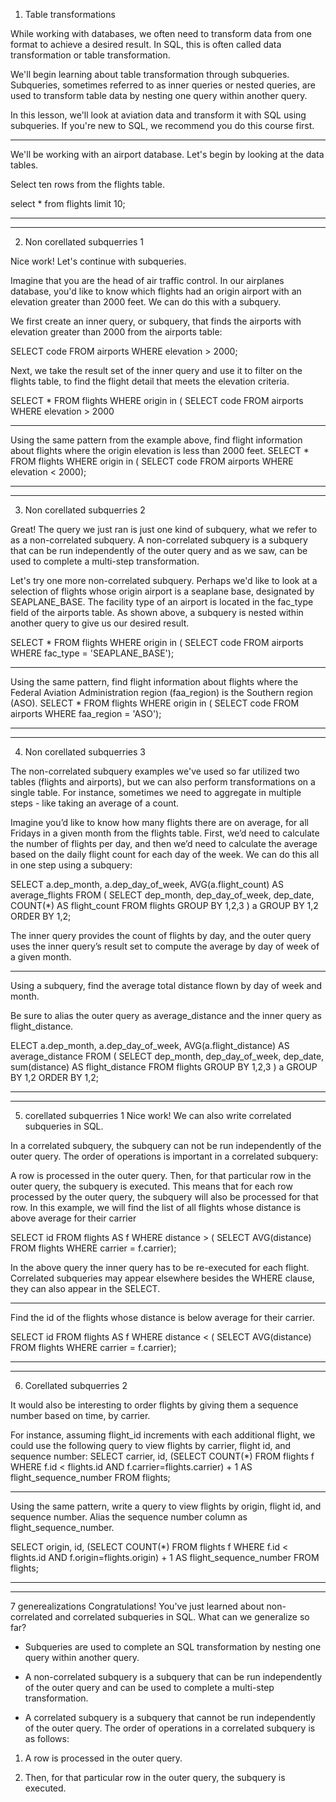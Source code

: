 1. Table transformations

While working with databases, we often need to transform data from one format to achieve a desired result. In SQL, this is often called data transformation or table transformation.

We'll begin learning about table transformation through subqueries. Subqueries, sometimes referred to as inner queries or nested queries, are used to transform table data by nesting one query within another query.

In this lesson, we'll look at aviation data and transform it with SQL using subqueries. If you're new to SQL, we recommend you do this course first.
____________________________________________

We'll be working with an airport database. Let's begin by looking at the data tables.

Select ten rows from the flights table.

select * 
from flights
limit 10;
___________________________
___________________________

2. Non corellated subquerries 1

Nice work! Let's continue with subqueries.

Imagine that you are the head of air traffic control. In our airplanes database, you'd like to know which flights had an origin airport with an elevation greater than 2000 feet. We can do this with a subquery.

We first create an inner query, or subquery, that finds the airports with elevation greater than 2000 from the airports table:

SELECT code 
  FROM airports 
  WHERE elevation > 2000;
  
Next, we take the result set of the inner query and use it to filter on the flights table, to find the flight detail that meets the elevation criteria.

SELECT * 
FROM flights 
WHERE origin in (
    SELECT code 
    FROM airports 
    WHERE elevation > 2000
    
____________________________________
Using the same pattern from the example above, find flight information about flights where the origin elevation is less than 2000 feet.
SELECT * 
FROM flights 
WHERE origin in (
    SELECT code 
    FROM airports 
    WHERE elevation < 2000);
____________________________________
____________________________________
3. Non corellated subquerries 2

Great! The query we just ran is just one kind of subquery, what we refer to as a non-correlated subquery. A non-correlated subquery is a subquery that can be run independently of the outer query and as we saw, can be used to complete a multi-step transformation.

Let's try one more non-correlated subquery. Perhaps we'd like to look at a selection of flights whose origin airport is a seaplane base, designated by SEAPLANE_BASE. The facility type of an airport is located in the fac_type field of the airports table.
As shown above, a subquery is nested within another query to give us our desired result.

SELECT * 
FROM flights 
WHERE origin in (
    SELECT code 
    FROM airports 
    WHERE fac_type = 'SEAPLANE_BASE');
________________________________________
Using the same pattern, find flight information about flights where the Federal Aviation Administration region (faa_region) is the Southern region (ASO).
SELECT * 
FROM flights 
WHERE origin in (
    SELECT code 
    FROM airports 
    WHERE faa_region = 'ASO');
___________________________________________
___________________________________
4. Non corellated subquerries 3

The non-correlated subquery examples we've used so far utilized two tables (flights and airports), but we can also perform transformations on a single table. For instance, sometimes we need to aggregate in multiple steps - like taking an average of a count.

Imagine you’d like to know how many flights there are on average, for all Fridays in a given month from the flights table. First, we’d need to calculate the number of flights per day, and then we’d need to calculate the average based on the daily flight count for each day of the week. We can do this all in one step using a subquery:

SELECT a.dep_month,
       a.dep_day_of_week,
       AVG(a.flight_count) AS average_flights
  FROM (
        SELECT dep_month,
              dep_day_of_week,
               dep_date,
               COUNT(*) AS flight_count
          FROM flights
         GROUP BY 1,2,3
       ) a
 GROUP BY 1,2
 ORDER BY 1,2;
 
 The inner query provides the count of flights by day, and the outer query uses the inner query’s result set to compute the average by day of week of a given month.
 __________________________________________
 Using a subquery, find the average total distance flown by day of week and month.

Be sure to alias the outer query as average_distance and the inner query as flight_distance.

ELECT a.dep_month,
       a.dep_day_of_week,
       AVG(a.flight_distance) AS average_distance
  FROM (
        SELECT dep_month,
              dep_day_of_week,
               dep_date,
               sum(distance) AS flight_distance
          FROM flights
         GROUP BY 1,2,3
       ) a
 GROUP BY 1,2
 ORDER BY 1,2;
 _____________________________________________________
 ____________________________________________________
 5. corellated subquerries 1
 Nice work! We can also write correlated subqueries in SQL.

In a correlated subquery, the subquery can not be run independently of the outer query. The order of operations is important in a correlated subquery:

A row is processed in the outer query.
Then, for that particular row in the outer query, the subquery is executed.
This means that for each row processed by the outer query, the subquery will also be processed for that row. In this example, we will find the list of all flights whose distance is above average for their carrier

SELECT id
FROM flights AS f
WHERE distance > (
 SELECT AVG(distance)
 FROM flights
 WHERE carrier = f.carrier);
 
In the above query the inner query has to be re-executed for each flight. Correlated subqueries may appear elsewhere besides the WHERE clause, they can also appear in the SELECT.
__________________________________________________________________
Find the id of the flights whose distance is below average for their carrier.

SELECT id
FROM flights AS f
WHERE distance < (
 SELECT AVG(distance)
 FROM flights
 WHERE carrier = f.carrier);
 
 __________________________________________________________________
 __________________________________________________________________
6. Corellated subquerries 2
 
It would also be interesting to order flights by giving them a sequence number based on time, by carrier.

For instance, assuming flight_id increments with each additional flight, we could use the following query to view flights by carrier, flight id, and sequence number:
SELECT carrier, id,
    (SELECT COUNT(*)
FROM flights f
WHERE f.id < flights.id
AND f.carrier=flights.carrier) + 1
 AS flight_sequence_number
FROM flights;
__________________________________________________

Using the same pattern, write a query to view flights by origin, flight id, and sequence number. Alias the sequence number column as flight_sequence_number.

SELECT origin, id,
 (SELECT COUNT(*)
    FROM flights f
        WHERE f.id < flights.id
          AND f.origin=flights.origin) + 1 
           AS flight_sequence_number
FROM flights;

_______________________________________________
__________________________________________
7 generealizations
Congratulations! You've just learned about non-correlated and correlated subqueries in SQL. What can we generalize so far?

- Subqueries are used to complete an SQL transformation by nesting one query within another query.

- A non-correlated subquery is a subquery that can be run independently of the outer query and can be used to complete a multi-step transformation.

- A correlated subquery is a subquery that cannot be run independently of the outer query. The order of operations in a correlated subquery is as follows:

1. A row is processed in the outer query.

2. Then, for that particular row in the outer query, the subquery is executed.


 